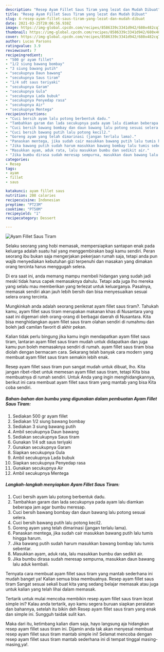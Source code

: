 ```yaml
---
description: "Resep Ayam Fillet Saus Tiram yang lezat dan Mudah Dibuat"
title: "Resep Ayam Fillet Saus Tiram yang lezat dan Mudah Dibuat"
slug: 4-resep-ayam-fillet-saus-tiram-yang-lezat-dan-mudah-dibuat
date: 2021-03-25T20:06:56.938Z
image: https://img-global.cpcdn.com/recipes/8586339c3341d942/680x482cq70/ayam-fillet-saus-tiram-foto-resep-utama.jpg
thumbnail: https://img-global.cpcdn.com/recipes/8586339c3341d942/680x482cq70/ayam-fillet-saus-tiram-foto-resep-utama.jpg
cover: https://img-global.cpcdn.com/recipes/8586339c3341d942/680x482cq70/ayam-fillet-saus-tiram-foto-resep-utama.jpg
author: Lucas Parsons
ratingvalue: 3.9
reviewcount: 7
recipeingredient:
- "500 gr ayam fillet"
- "1/2 siung bawang bombay"
- "3 siung bawang putih"
- "secukupnya Daun bawang"
- "secukupnya Saus tiram"
- "1/4 sdt saus teriyaki"
- "secukupnya Garam"
- "secukupnya Gula"
- "secukupnya Lada bubuk"
- "secukupnya Penyedap rasa"
- "secukupnya Air"
- "secukupnya Mentega"
recipeinstructions:
- "Cuci bersih ayam lalu potong berbentuk dadu."
- "Tambahkan garam dan lada secukupnya pada ayam lalu diamkan beberapa jam agar bumbu meresap."
- "Cuci bersih bawang bombay dan daun bawang lalu potong sesuai selera."
- "Cuci bersih bawang putih lalu potong kecil2."
- "Goreng ayam yang telah dimarinasi (jangan terlalu lama)."
- "Panaskan mentega, jika sudah cair masukkan bawang putih lalu tumis hingga harum."
- "Jika bawang putih sudah harum masukkan bawang bombay lalu tumis sebentar."
- "Masukkan ayam, aduk rata, lalu masukkan bumbu dan sedikit air."
- "Jika bumbu dirasa sudah meresap sempurna, masukkan daun bawang lalu aduk kembali."
categories:
- Resep
tags:
- ayam
- fillet
- saus

katakunci: ayam fillet saus 
nutrition: 208 calories
recipecuisine: Indonesian
preptime: "PT23M"
cooktime: "PT50M"
recipeyield: "1"
recipecategory: Dessert

---
```



![Ayam Fillet Saus Tiram](https://img-global.cpcdn.com/recipes/8586339c3341d942/680x482cq70/ayam-fillet-saus-tiram-foto-resep-utama.jpg)

Selaku seorang yang hobi memasak, mempersiapkan santapan enak pada keluarga adalah suatu hal yang menggembirakan bagi kamu sendiri. Peran seorang ibu bukan saja mengerjakan pekerjaan rumah saja, tetapi anda pun wajib menyediakan kebutuhan gizi terpenuhi dan masakan yang dimakan orang tercinta harus menggugah selera.

Di era  saat ini, anda memang mampu membeli hidangan yang sudah jadi meski tidak harus capek memasaknya dahulu. Tetapi ada juga lho mereka yang selalu mau memberikan yang terlezat untuk keluarganya. Pasalnya, memasak sendiri akan jauh lebih bersih dan bisa menyesuaikan sesuai selera orang tercinta. 



Mungkinkah anda adalah seorang penikmat ayam fillet saus tiram?. Tahukah kamu, ayam fillet saus tiram merupakan makanan khas di Nusantara yang saat ini digemari oleh orang-orang di berbagai daerah di Nusantara. Kita bisa menghidangkan ayam fillet saus tiram olahan sendiri di rumahmu dan boleh jadi camilan favorit di akhir pekan.

Kalian tidak perlu bingung jika kamu ingin mendapatkan ayam fillet saus tiram, lantaran ayam fillet saus tiram mudah untuk didapatkan dan juga kamu pun boleh memasaknya sendiri di rumah. ayam fillet saus tiram bisa diolah dengan bermacam cara. Sekarang telah banyak cara modern yang membuat ayam fillet saus tiram semakin lebih enak.

Resep ayam fillet saus tiram pun sangat mudah untuk dibuat, lho. Kita jangan ribet-ribet untuk memesan ayam fillet saus tiram, tetapi Kita bisa membuatnya di rumah sendiri. Untuk Anda yang ingin menghidangkannya, berikut ini cara membuat ayam fillet saus tiram yang mantab yang bisa Kita coba sendiri.

<!--inarticleads1-->

##### Bahan-bahan dan bumbu yang digunakan dalam pembuatan Ayam Fillet Saus Tiram:

1. Sediakan 500 gr ayam fillet
1. Sediakan 1/2 siung bawang bombay
1. Sediakan 3 siung bawang putih
1. Ambil secukupnya Daun bawang
1. Sediakan secukupnya Saus tiram
1. Gunakan 1/4 sdt saus teriyaki
1. Gunakan secukupnya Garam
1. Siapkan secukupnya Gula
1. Ambil secukupnya Lada bubuk
1. Siapkan secukupnya Penyedap rasa
1. Gunakan secukupnya Air
1. Ambil secukupnya Mentega




<!--inarticleads2-->

##### Langkah-langkah menyiapkan Ayam Fillet Saus Tiram:

1. Cuci bersih ayam lalu potong berbentuk dadu.
1. Tambahkan garam dan lada secukupnya pada ayam lalu diamkan beberapa jam agar bumbu meresap.
1. Cuci bersih bawang bombay dan daun bawang lalu potong sesuai selera.
1. Cuci bersih bawang putih lalu potong kecil2.
1. Goreng ayam yang telah dimarinasi (jangan terlalu lama).
1. Panaskan mentega, jika sudah cair masukkan bawang putih lalu tumis hingga harum.
1. Jika bawang putih sudah harum masukkan bawang bombay lalu tumis sebentar.
1. Masukkan ayam, aduk rata, lalu masukkan bumbu dan sedikit air.
1. Jika bumbu dirasa sudah meresap sempurna, masukkan daun bawang lalu aduk kembali.




Ternyata cara membuat ayam fillet saus tiram yang mantab sederhana ini mudah banget ya! Kalian semua bisa membuatnya. Resep ayam fillet saus tiram Sangat sesuai sekali buat kita yang sedang belajar memasak atau juga untuk kalian yang telah lihai dalam memasak.

Tertarik untuk mulai mencoba membikin resep ayam fillet saus tiram lezat simple ini? Kalau anda tertarik, ayo kamu segera buruan siapkan peralatan dan bahannya, setelah itu bikin deh Resep ayam fillet saus tiram yang enak dan simple ini. Sungguh taidak sulit kan. 

Maka dari itu, ketimbang kalian diam saja, hayo langsung aja hidangkan resep ayam fillet saus tiram ini. Dijamin anda tak akan menyesal membuat resep ayam fillet saus tiram mantab simple ini! Selamat mencoba dengan resep ayam fillet saus tiram mantab sederhana ini di tempat tinggal masing-masing,ya!.

